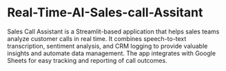 # Real-Time-AI-Sales-call-Assitant
Sales Call Assistant is a Streamlit-based application that helps sales teams analyze customer calls in real time. It combines speech-to-text transcription, sentiment analysis, and CRM logging to provide valuable insights and automate data management. The app integrates with Google Sheets for easy tracking and reporting of call outcomes.
